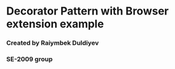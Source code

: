 # Decorator Pattern with Browser extension example
### Created by Raiymbek Duldiyev
### SE-2009 group
